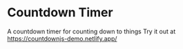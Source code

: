 # Countdown Timer
 A countdown timer for counting down to things
 Try it out at https://countdownjs-demo.netlify.app/
